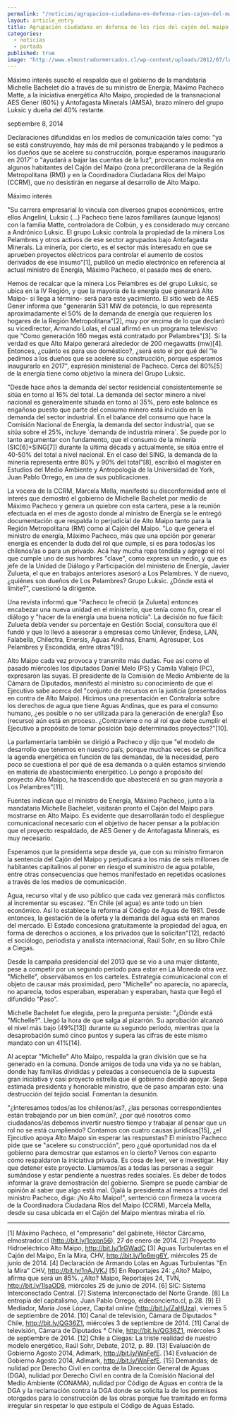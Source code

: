 ```yaml
---
permalink: "/noticias/agrupacion-ciudadana-en-defensa-rios-cajon-del-maipo.html"
layout: article_entry
title: Agrupación ciudadana en defensa de los ríos del cajón del maipo, denuncia.
categories: 
  - noticias
  - portada
published: true
image: "http://www.elmostradormercados.cl/wp-content/uploads/2012/07/luksic-1.jpeg"
---
```


Máximo interés suscitó el respaldo que el gobierno de la mandataria Michelle Bachelet dio a través de su ministro de Energía, Máximo Pacheco Matte, a la iniciativa energética Alto Maipo, propiedad de la transnacional AES Gener (60%) y Antofagasta Minerals (AMSA), brazo minero del grupo Luksic y dueña del 40% restante.

septiembre 8, 2014 
            
Declaraciones difundidas en los medios de comunicación tales como: "ya se está construyendo, hay más de mil personas trabajando y le pedimos a los dueños que se acelere su construcción, porque esperamos inaugurarlo en 2017″ o "ayudará a bajar las cuentas de la luz", provocaron molestia en algunos habitantes del Cajón del Maipo (zona precordillerana de la Región Metropolitana (RM)) y en la Coordinadora Ciudadana Ríos del Maipo (CCRM), que no desistirán en negarse al desarrollo de Alto Maipo.

Máximo interés

"Su carrera empresarial lo vincula con diversos grupos económicos, entre ellos Angelini, Luksic (…) Pacheco tiene lazos familiares (aunque lejanos) con la familia Matte, controladora de Colbún, y es considerado muy cercano a Andrónico Luksic. El grupo Luksic controla la propiedad de la minera Los Pelambres y otros activos de ese sector agrupados bajo Antofagasta Minerals. La minería, por cierto, es el sector más interesado en que se aprueben proyectos eléctricos para controlar el aumento de costos derivados de ese insumo"[1], publicó un medio electrónico en referencia al actual ministro de Energía, Máximo Pacheco, el pasado mes de enero.

Hemos de recalcar que la minera Los Pelambres es del grupo Luksic, se ubica en la IV Región, y que la mayoría de la energía que generará Alto Maipo- si llega a término- será para este yacimiento. El sitio web de AES Gener informa que "generarán 531 MW de potencia, lo que representa aproximadamente el 50% de la demanda de energía que requieren los hogares de la Región Metropolitana"[2], muy por encima de lo que declaró su vicedirector, Armando Lolas, el cual afirmó en un programa televisivo que "Como generación 160 megas está contratado por Pelambres"[3]. Si la verdad es que Alto Maipo generará alrededor de 200 megawatts (mw)[4]. Entonces, ¿cuánto es para uso doméstico?, ¿será esto el por qué del "le pedimos a los dueños que se acelere su construcción, porque esperamos inaugurarlo en 2017", expresión ministerial de Pacheco. Cerca del 80%[5] de la energía tiene como objetivo la minera del Grupo Luksic.

"Desde hace años la demanda del sector residencial consistentemente se sitúa en torno al 16% del total. La demanda del sector minero a nivel nacional es generalmente situada en torno al 35%, pero este balance es engañoso puesto que parte del consumo minero está incluido en la demanda del sector industrial. En el balance del consumo que hace la Comisión Nacional de Energía, la demanda del sector industrial, que se sitúa sobre el 25%, incluye ´demanda de industria minera´. Se puede por lo tanto argumentar con fundamento, que el consumo de la minería (SIC[6]+SING[7]) durante la última década y actualmente, se sitúa entre el 40-50% del total a nivel nacional. En el caso del SING, la demanda de la minería representa entre 80% y 90% del total"[8], escribió el magíster en Estudios del Medio Ambiente y Antropología de la Universidad de York, Juan Pablo Orrego, en una de sus publicaciones.

La vocera de la CCRM, Marcela Mella, manifestó su disconformidad ante el interés que demostró el gobierno de Michelle Bachelet por medio de Máximo Pacheco y genera un quiebre con esta cartera, pese a la reunión efectuada en el mes de agosto donde al ministro de Energía se le entregó documentación que respalda lo perjudicial de Alto Maipo tanto para la Región Metropolitana (RM) como al Cajón del Maipo. "Lo que genera el ministro de energía, Máximo Pacheco, más que una opción por generar energía es encender la duda del rol que cumple, si es para todos/as los chilenos/as o para un privado. Acá hay mucha ropa tendida y agrego el rol que cumple uno de sus hombres "clave", como expresa un medio, y que es jefe de la Unidad de Diálogo y Participación del ministerio de Energía, Javier Zulueta, el que en trabajos anteriores asesoró a Los Pelambres. Y de nuevo, ¿quiénes son dueños de Los Pelambres? Grupo Luksic. ¿Dónde está el límite?", cuestionó la dirigente.

Una revista informó que "Pacheco le ofreció (a Zulueta) entonces encabezar una nueva unidad en el ministerio, que tenía como fin, crear el diálogo y "hacer de la energía una buena noticia".  La decisión no fue fácil: Zulueta debía vender su porcentaje en Gestión Social, consultora que él fundó y que lo llevó a asesorar a empresas como Unilever, Endesa, LAN, Falabella, Chilectra, Enersis, Aguas Andinas, Enami, Agrosuper, Los Pelambres y Escondida, entre otras"[9].

Alto Maipo cada vez provoca y transmite más dudas. Fue así como el pasado miércoles los diputados Daniel Melo (PS) y Camila Vallejo (PC), expresaron las suyas. El presidente de la Comisión de Medio Ambiente de la Cámara de Diputados, manifestó al ministro su conocimiento de que el Ejecutivo sabe acerca del "conjunto de recursos en la justicia (presentados en contra de Alto Maipo). Hicimos una presentación en Contraloría sobre los derechos de agua que tiene Aguas Andinas, que es para el consumo humano, ¿es posible o no ser utilizada para la generación de energía? Eso (recurso) aún está en proceso. ¿Contraviene o no al rol que debe cumplir el Ejecutivo a propósito de tomar posición bajo determinados proyectos?"[10].

La parlamentaria también se dirigió a Pacheco y dijo que "el modelo de desarrollo que tenemos en nuestro país, porque muchas veces se planifica la agenda energética en función de las demandas, de la necesidad, pero poco se cuestiona el por qué de esa  demanda o a quién estamos sirviendo en materia de abastecimiento energético. Lo pongo a propósito del proyecto Alto Maipo, ha trascendido que abastecerá en su gran mayoría a Los Pelambres"[11].

Fuentes indican que el ministro de Energía, Máximo Pacheco, junto a la mandataria Michelle Bachelet, visitarán pronto el Cajón del Maipo para mostrarse en Alto Maipo. Es evidente que desarrollarán todo el despliegue comunicacional necesario con el objetivo de hacer pensar a la población que el proyecto respaldado, de AES Gener y de Antofagasta Minerals, es muy necesario.

Esperamos que la presidenta sepa desde ya, que con su ministro firmaron la sentencia del Cajón del Maipo y perjudicará a los más de seis millones de habitantes capitalinos al poner en riesgo el suministro de agua potable, entre otras consecuencias que hemos manifestado en repetidas ocasiones a través de los medios de comunicación.

Agua, recurso vital y de uso público que cada vez generará más conflictos al incrementar su escasez. "En Chile (el agua) es ante todo un bien económico. Así lo establece la reforma al Código de Aguas de 1981. Desde entonces, la gestación de la oferta y la demanda del agua está en manos del mercado. El Estado concesiona gratuitamente la propiedad del agua, en forma de derechos o acciones, a los privados que la solicitan"[12], redactó el sociólogo, periodista y analista internacional, Raúl Sohr, en su libro Chile a Ciegas. 

Desde la campaña presidencial del 2013 que se vio a una mujer distante, pese a competir por un segundo período para estar en La Moneda otra vez. "Michelle", observábamos en los carteles. Estrategia comunicacional con el objeto de causar más proximidad, pero "Michelle" no aparecía, no aparecía, no aparecía, todos esperaban, esperaban y esperaban, hasta que llegó el difundido "Paso".

Michelle Bachelet fue elegida, pero la pregunta persiste: "¿Dónde está "Michelle?". Llegó la hora de que salga al pizarrón. Su aprobación alcanzó el nivel más bajo (49%[13]) durante su segundo período, mientras que la desaprobación sumó cinco puntos y supera las cifras de este mismo mandato con un 41%[14].

Al aceptar "Michelle" Alto Maipo, respalda la gran división que se ha generado en la comuna. Donde amigos de toda una vida ya no se hablan, donde hay familias divididas y peleadas a consecuencia de la supuesta gran iniciativa y casi proyecto estrella que el gobierno decidió apoyar. Sepa estimada presidenta y honorable ministro, que de paso amparan esto: una destrucción del tejido social. Fomentan la desunión.

"¿Interesamos todos/as los chilenos/as?, ¿las personas correspondientes están trabajando por un bien común?, ¿por qué nosotros como ciudadanos/as debemos invertir nuestro tiempo y trabajar al pensar que un rol no se está cumpliendo? Contamos con cuatro causas jurídicas[15], ¿el Ejecutivo apoya Alto Maipo sin esperar las respuestas? El ministro Pacheco pide que se "acelere su construcción", pero ¿qué oportunidad nos da el gobierno para demostrar que estamos en lo cierto? Vemos con espanto cómo respaldaron la iniciativa privada. Es cosa de leer, ver e investigar. Hay que detener este proyecto. Llamamos/as a todas las personas a seguir sumándose y estar pendiente a nuestras redes sociales. Es deber de todos informar la grave demostración del gobierno. Siempre se puede cambiar de opinión al saber que algo está mal. Ojalá la presidenta al menos a través del ministro Pacheco, diga: ¡No Alto Maipo!", sentenció con firmeza la vocera de la Coordinadora Ciudadana Ríos del Maipo (CCRM), Marcela Mella, desde su casa ubicada en el Cajón del Maipo mientras miraba el río.

________________________________________
[1] Máximo Pacheco, el "empresario" del gabinete, Héctor Cárcamo, elmostrador.cl (http://bit.ly/1pxpn56),  27 de enero de 2014.
[2] Proyecto Hidroeléctrico Alto Maipo, http://bit.ly/1rGWadC
[3] Aguas Turbulentas en el Cajón del Maipo, En la Mira, CHV, http://bit.ly/1o6mg6Y, miércoles 25 de junio de 2014.
[4] Declaración de Armando Lolas en Aguas Turbulentas "En la Mira" CHV, http://bit.ly/1nAJVKJ
[5] En Reportajes 24: ¿Alto? Maipo, afirma que será un 85%. ¿Alto? Maipo, Reportajes 24, TVN, http://bit.ly/1lsaOD8, miércoles 25 de junio de 2014.
[6] SIC: Sistema Interconectado Central.
[7] Sistema Interconectado del Norte Grande.
[8] La entropía del capitalismo, Juan Pablo Orrego, eldeconcierto.cl, p.28.
[9] El Mediador, María José López, Capital online (http://bit.ly/ZaHUza), viernes 5 de septiembre de 2014.
[10] Canal de televisión, Cámara de Diputados ° Chile, http://bit.ly/QG36Z1, miércoles 3 de septiembre de 2014.
[11] Canal de televisión, Cámara de Diputados ° Chile, http://bit.ly/QG36Z1, miércoles 3 de septiembre de 2014.
[12]  Chile a Ciegas: La triste realidad de nuestro modelo energético, Raúl Sohr, Debate, 2012, p. 89.
[13] Evaluación de Gobierno Agosto 2014, Adimark, http://bit.ly/WnFefE.
[14]  Evaluación de Gobierno Agosto 2014, Adimark, http://bit.ly/WnFefE.
[15] Demandas; de nulidad por Derecho Civil en contra de la Dirección General de Aguas (DGA), nulidad por Derecho Civil en contra de la Comisión Nacional del Medio Ambiente (CONAMA), nulidad por Código de Aguas en contra de la DGA y la reclamación contra la DGA donde se solicita la de los permisos otorgados para lo construcción de las obras porque fue tramitado en forma irregular sin respetar lo que estipula el Código de Aguas Estado.

